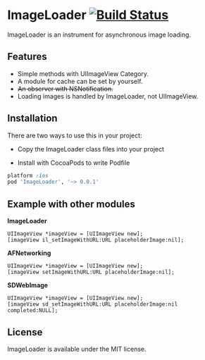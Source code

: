 ImageLoader [![Build Status](https://travis-ci.org/hirohisa/ImageLoader.png?branch=master)](https://travis-ci.org/hirohisa/ImageLoader)
===========

ImageLoader is an instrument for asynchronous image loading.

Features
----------

- Simple methods with UIImageView Category.
- A module for cache can be set by yourself.
- ~~An observer with NSNotification.~~
- Loading images is handled by ImageLoader, not UIImageView.



Installation
----------

There are two ways to use this in your project:

- Copy the ImageLoader class files into your project

- Install with CocoaPods to write Podfile
```ruby
platform :ios
pod 'ImageLoader', '~> 0.0.1'
```

Example with other modules
----------

**ImageLoader**

```objc
UIImageView *imageView = [UIImageView new];
[imageView il_setImageWithURL:URL placeholderImage:nil];
```

**AFNetworking**

```objc
UIImageView *imageView = [UIImageView new];
[imageView setImageWithURL:URL placeholderImage:nil];
```

**SDWebImage**

```objc
UIImageView *imageView = [UIImageView new];
[imageView sd_setImageWithURL:URL placeholderImage:nil completed:NULL];
```



## License

ImageLoader is available under the MIT license.

